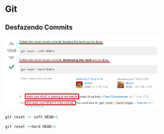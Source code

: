 # Git

## Desfazendo Commits

![](.gitbook/assets/image.png)

```coffeescript
git reset -- soft HEAD~1
```

```coffeescript
git reset --hard HEAD~1
```

